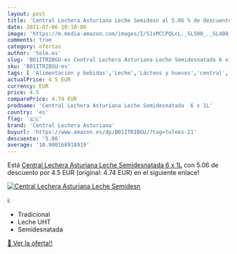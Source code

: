 ```yaml
---
layout: post
title: 'Central Lechera Asturiana Leche Semidesn al 5.06 % de descuento'
date: 2021-07-06 20:10:09
image: 'https://m.media-amazon.com/images/I/51xMCCPQLcL._SL500_._SL400_.jpg'
comments: true
category: ofertas
author: 'tole.es'
slug: 'B01ITRIBGU-es Central Lechera Asturiana Leche Semidesnatada 6 x 1L'
sku: 'B01ITRIBGU-es'
tags: [ 'Alimentación y bebidas','Leche','Lácteos y huevos','central','central lechera asturiana','lechera', ]
actualPrice: 4.5 EUR
currency: EUR
price: 4.5
comparePrice: 4.74 EUR
prodname: 'Central Lechera Asturiana Leche Semidesnatada  6 x 1L'
country: 'es'
flag: '🇪🇸'
brand: 'Central Lechera Asturiana'
buyurl: 'https://www.amazon.es/dp/B01ITRIBGU/?tag=tolees-21'
descuento: '5.06'
average: '10.900168918919'
---
```


Está [Central Lechera Asturiana Leche Semidesnatada  6 x 1L](https://www.amazon.es/dp/B01ITRIBGU/?tag=tolees-21) con 5.06 de descuento por 4.5 EUR (original: 4.74 EUR) en el siguiente enlace!

[![Central Lechera Asturiana Leche Semidesn](https://m.media-amazon.com/images/I/51xMCCPQLcL._SL500_._SL400_.jpg)](https://www.amazon.es/dp/B01ITRIBGU/?tag=tolees-21)

ℹ️:

- Tradicional
- Leche UHT
- Semidesnatada

[🛒 Ver la oferta!!](https://www.amazon.es/dp/B01ITRIBGU/?tag=tolees-21)
